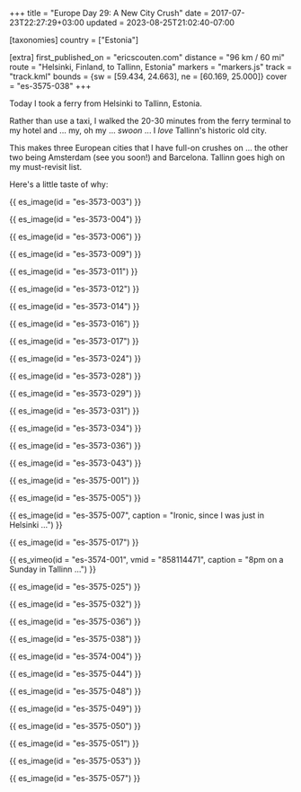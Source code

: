 +++
title = "Europe Day 29: A New City Crush"
date = 2017-07-23T22:27:29+03:00
updated = 2023-08-25T21:02:40-07:00

[taxonomies]
country = ["Estonia"]

[extra]
first_published_on = "ericscouten.com"
distance = "96 km / 60 mi"
route = "Helsinki, Finland, to Tallinn, Estonia"
markers = "markers.js"
track = "track.kml"
bounds = {sw = [59.434, 24.663], ne = [60.169, 25.000]}
cover = "es-3575-038"
+++

Today I took a ferry from Helsinki to Tallinn, Estonia.

<!-- more -->

Rather than use a taxi, I walked the 20-30 minutes from the ferry terminal to my hotel and ... my, oh my ... _swoon_ ... I _love_ Tallinn's historic old city.

This makes three European cities that I have full-on crushes on ... the other two being Amsterdam (see you soon!) and Barcelona. Tallinn goes high on my must-revisit list.

Here's a little taste of why:

{{ es_image(id = "es-3573-003") }}

{{ es_image(id = "es-3573-004") }}

{{ es_image(id = "es-3573-006") }}

{{ es_image(id = "es-3573-009") }}

{{ es_image(id = "es-3573-011") }}

{{ es_image(id = "es-3573-012") }}

{{ es_image(id = "es-3573-014") }}

{{ es_image(id = "es-3573-016") }}

{{ es_image(id = "es-3573-017") }}

{{ es_image(id = "es-3573-024") }}

{{ es_image(id = "es-3573-028") }}

{{ es_image(id = "es-3573-029") }}

{{ es_image(id = "es-3573-031") }}

{{ es_image(id = "es-3573-034") }}

{{ es_image(id = "es-3573-036") }}

{{ es_image(id = "es-3573-043") }}

{{ es_image(id = "es-3575-001") }}

{{ es_image(id = "es-3575-005") }}

{{ es_image(id = "es-3575-007", caption = "Ironic, since I was just in Helsinki …") }}

{{ es_image(id = "es-3575-017") }}

{{ es_vimeo(id = "es-3574-001", vmid = "858114471", caption = "8pm on a Sunday in Tallinn …") }}

{{ es_image(id = "es-3575-025") }}

{{ es_image(id = "es-3575-032") }}

{{ es_image(id = "es-3575-036") }}

{{ es_image(id = "es-3575-038") }}

{{ es_image(id = "es-3574-004") }}

{{ es_image(id = "es-3575-044") }}

{{ es_image(id = "es-3575-048") }}

{{ es_image(id = "es-3575-049") }}

{{ es_image(id = "es-3575-050") }}

{{ es_image(id = "es-3575-051") }}

{{ es_image(id = "es-3575-053") }}

{{ es_image(id = "es-3575-057") }}
